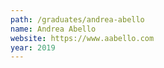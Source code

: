 ```yaml
---
path: /graduates/andrea-abello
name: Andrea Abello
website: https://www.aabello.com
year: 2019
---
```


